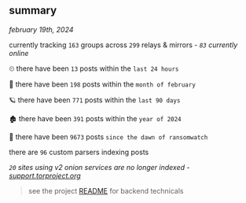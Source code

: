 
## summary
_february 19th, 2024_

currently tracking `163` groups across `299` relays & mirrors - _`83` currently online_

⏲ there have been `13` posts within the `last 24 hours`

🦈 there have been `198` posts within the `month of february`

🪐 there have been `771` posts within the `last 90 days`

🏚 there have been `391` posts within the `year of 2024`

🦕 there have been `9673` posts `since the dawn of ransomwatch`

there are `96` custom parsers indexing posts

_`20` sites using v2 onion services are no longer indexed - [support.torproject.org](https://support.torproject.org/onionservices/v2-deprecation/)_

> see the project [README](https://github.com/joshhighet/ransomwatch#ransomwatch--) for backend technicals

